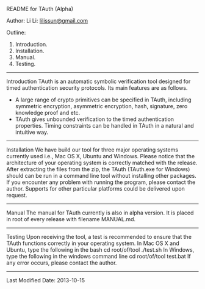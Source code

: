 README for TAuth (Alpha)

Author: 
Li Li: lilissun@gmail.com

Outline: 
1. Introduction. 
2. Installation. 
3. Manual. 
4. Testing. 

-----------------------------------------------------------------------------
Introduction
TAuth is an automatic symbolic verification tool designed for timed authentication security protocols. Its main features are as follows. 
 * A large range of crypto primitives can be specified in TAuth, including symmetric encryption, asymmetric encryption, hash, signature, zero knowledge proof and etc. 
 * TAuth gives unbounded verification to the timed authentication properties. Timing constraints can be handled in TAuth in a natural and intuitive way.

-----------------------------------------------------------------------------
Installation
We have build our tool for three major operating systems currently used i.e., Mac OS X, Ubuntu and Windows. Please notice that the architecture of your operating system is correctly matched with the release. After extracting the files from the zip, the TAuth (TAuth.exe for Windows) should can be run in a command line tool without installing other packages. If you encounter any problem with running the program, please contact the author. Supports for other particular platforms could be delivered upon request. 

-----------------------------------------------------------------------------
Manual
The manual for TAuth currently is also in alpha version. It is placed in root of every release with filename MANUAL.md. 

-----------------------------------------------------------------------------
Testing
Upon receiving the tool, a test is recommended to ensure that the TAuth functions correctly in your operating system. 
In Mac OS X and Ubuntu, type the following in the bash
    cd root/of/tool
    ./test.sh
In Windows, type the following in the windows command line
    cd root/of/tool
    test.bat
If any error occurs, please contact the author. 

-----------------------------------------------------------------------------
Last Modified Date: 
2013-10-15